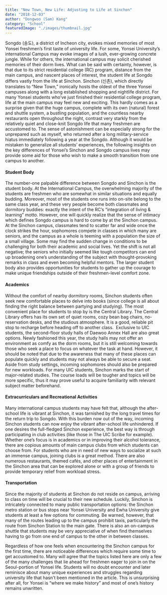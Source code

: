 ```yaml
---
title: "New Town, New Life: Adjusting to Life at Sinchon"
date: "2018-12-03"
author: "Dongwoo (Sam) Kang"
category: "School"
featuredImage: "./images/thumbnail.jpg"
---
```


Songdo (송도), a district of Incheon city, evokes mixed memories of most Yonsei freshmen’s first taste of university life. For some, Yonsei University’s international Campus may evoke images of a lush, ever-growing concrete jungle. While for others, the international campus may solicit cherished memories of their dorm lives. What can be said with certainty, however, is that due to its strict residential college (RC) program, distance from the main campus, and nascent places of interest, the student life at Songdo differs vastly from the life at Sinchon. Sinchon (신촌), which directly translates to “New Town,” ironically hosts the oldest of the three Yonsei campuses along with a long established shopping and nightlife district. For many Yonsei students who’ve just finished their residential college program, life at the main campus may feel new and exciting. This hardly comes as a surprise given that the huge campus, complete with its own (natural) forest and shuttle system, a bustling population, and the countless nearby restaurants open throughout the night, contrast very starkly from the relatively quiet and close-knit Songdo life that many freshmen are accustomed to. The sense of astonishment can be especially strong for the unprepared such as myself, who returned after a long military-service hiatus immediately following a year at the Songdo. Although it would be mistaken to generalize all students’ experiences, the following insights on the key differences of Yonsei’s Sinchon and Songdo campus lives may provide some aid for those who wish to make a smooth transition from one campus to another.

#### Student Body

The number-one palpable difference between Songdo and Sinchon is the student body. At the International Campus, the overwhelming majority of the students are freshmen who are somewhat in similar situations and equally budding. Moreover, most of the students one runs into on-site belong to the same class year, and these very people become both classmates and dormitory buddies: exactly the intent of the RC’s “integration of living &amp; learning” motto. However, one will quickly realize that the sense of intimacy which defines Songdo campus is hard to come by at the Sinchon campus. At the Sinchon campus, classmates tend to scatter far and wide once the clock strikes the hour, sophomores compete in classes in which many are seniors, and the campus as a whole is teeming with a population the size of a small village. Some may find the sudden change in conditions to be challenging for both their academic and social lives. Yet the shift is not all negative; the seniors who initially seemed like tough competitors can end up broadening one’s understanding of the subject with thought-provoking remarks in class and even becoming helpful mentors. The larger student body also provides opportunities for students to gather up the courage to make unique friendships outside of their freshmen-level comfort zone.

#### Academics

Without the comfort of nearby dormitory rooms, Sinchon students often seek new comfortable places to delve into books (since college is all about finding the right balance between partying and studying). The most convenient place for students to stop by is the Central Library. The Central Library offers has its own set of quiet rooms, cozy bean bag chairs, no-reservation desks, and the studious atmosphere. It is a good, reliable pit stop to recharge before heading off to another class.  Exclusive to UIC students, the second-floor study halls of Daewoo Annex Hall are also great options. Newly fashioned this year, the study halls may not offer an environment as comfy as the dorm rooms, but it is still welcoming towards those who seek a place to focus on whatever the task at hand. However, it should be noted that due to the awareness that many of these places can populate quickly and students may not always be able to secure a seat. Aside from study settings, incoming sophomores should also be prepared for new workloads. For many UIC students, Sinchon marks the start of major-related studies. The course loads will be tougher and topics will be more specific, thus it may prove useful to acquire familiarity with relevant subject matter beforehand.

#### Extracurriculars and Recreational Activities

Many international campus students may have felt that, although the after-school life is vibrant at Sinchon, it was tarnished by the long travel times for the return trip to Songdo. With this burden now out of the way, incoming Sinchon students can now enjoy the vibrant after-school life unhindered. If one desires the full-fledged Sinchon experience, the best way is through participating in club activities (like those in The UIC Scribe for example). Whether one’s focus is in academics or in improving their alcohol tolerance, there are copious amounts of main campus clubs from which students can choose from. For students who are in need of new ways to socialize at such an immense campus, joining clubs is a great method. There are also numerous restaurants, themed cafés, and other places of entertainment in the Sinchon area that can be explored alone or with a group of friends to provide temporary relief from workload stress.

#### Transportation

Since the majority of students at Sinchon do not reside on campus, arriving to class on time will be crucial to their new schedule. Luckily, Sinchon is intricately connected to many public transportation options: the Sinchon metro station or bus stops near Yonsei University and Ewha University give students at least a few options for commuting. Be warned, however, that many of the routes leading up to the campus prohibit taxis, particularly the route from Sinchon Station to the main gate. There is also an on-campus shuttle that students may be very appreciative of when find themselves having to go from one end of campus to the other in between classes.

Regardless of how one feels when encountering the Sinchon campus for the first time, there are noticeable differences which require some time to get accustomed to. Many will agree that the topics listed here are only a few of the many challenges that lie ahead for freshmen eager to join in on the Seoul-portion of Yonsei life. Students will no doubt encounter and later reminisce about many unique experiences and struggles regarding university life that hasn't been mentioned in the article. This is unsurprising after all, for Yonsei is “where we make history” and most of one’s history remains unwritten.
